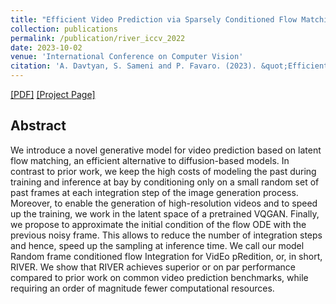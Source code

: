 ```yaml
---
title: "Efficient Video Prediction via Sparsely Conditioned Flow Matching"
collection: publications
permalink: /publication/river_iccv_2022
date: 2023-10-02
venue: 'International Conference on Computer Vision'
citation: 'A. Davtyan, S. Sameni and P. Favaro. (2023). &quot;Efficient Video Prediction via Sparsely Conditioned Flow Matching.&quot; In <i>Proceedings of the International Conference on Computer Vision</i>.'
---
```


[[PDF]](https://arxiv.org/pdf/2211.14575.pdf) [[Project Page]](https://araachie.github.io/river/)

## Abstract

We introduce a novel generative model for video prediction based on latent flow matching, an efficient alternative to diffusion-based models. In contrast to prior work, we keep the high costs of modeling the past during training and inference at bay by conditioning only on a small random set of past frames at each integration step of the image generation process. Moreover, to enable the generation of high-resolution videos and to speed up the training, we work in the latent space of a pretrained VQGAN. Finally, we propose to approximate the initial condition of the flow ODE with the previous noisy frame. This allows to reduce the number of integration steps and hence, speed up the sampling at inference time. We call our model Random frame conditioned flow Integration for VidEo pRedition, or, in short, RIVER. We show that RIVER achieves superior or on par performance compared to prior work on common video prediction benchmarks, while requiring an order of magnitude fewer computational resources.
